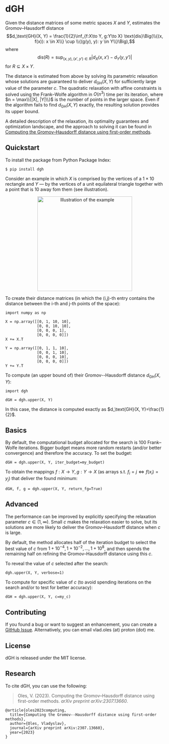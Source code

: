 # dGH

Given the distance matrices of some metric spaces $X$ and $Y$, estimates the Gromov–Hausdorff distance $$d_\text{GH}(X, Y) = \frac{1}{2}\inf_{f:X\to Y, g:Y\to X} \text{dis}\Big(\\{(x, f(x)): x \in X\\} \cup \\{(g(y), y): y \in Y\\}\Big),$$ where $$\text{dis}(R) = \sup_{(x, y), (x', y') \in R} |d_X(x, x') - d_Y(y, y')|$$ for $R \subseteq X \times Y$.

The distance is estimated from above by solving its parametric relaxation whose solutions are guaranteed to deliver $d_\text{GH}(X, Y)$ for sufficiently large value of the parameter $c$. The quadratic relaxation with affine constraints is solved using the Frank–Wolfe algorithm in $O(n^3)$ time per its iteration, where $n = \max\\{|X|, |Y|\\}$ is the number of points in the larger space. Even if the algorithm fails to find $d_\text{GH}(X, Y)$ exactly, the resulting solution provides its upper bound.

A detailed description of the relaxation, its optimality guarantees and optimization landscape, and the approach to solving it can be found in [Computing the Gromov–Hausdorff distance using first-order methods](https://arxiv.org/pdf/2307.13660.pdf).

## Quickstart

To install the package from Python Package Index:

```$ pip install dgh```

Consider an example in which $X$ is comprised by the vertices of a $1 \times 10$ rectangle and $Y$ — by the vertices of a unit equilateral triangle together with a point that is 10 away fom them (see illustration).

<p align="center">
    <img src="https://github.com/vlad-oles/dgh/blob/main/illustration.svg" alt="Illustration of the example" width="300"/>
</p>

To create their distance matrices (in which the (i,j)-th entry contains the distance between the i-th and j-th points of the space):

```
import numpy as np

X = np.array([[0, 1, 10, 10],
              [0, 0, 10, 10],
              [0, 0, 0, 1],
              [0, 0, 0, 0]])
X += X.T

Y = np.array([[0, 1, 1, 10],
              [0, 0, 1, 10],
              [0, 0, 0, 10],
              [0, 0, 0, 0]])
Y += Y.T
```

To compute (an upper bound of) their Gromov--Hausdorff distance $d_\text{GH}(X, Y)$:

```
import dgh

dGH = dgh.upper(X, Y)
```

In this case, the distance is computed exactly as $d_\text{GH}(X, Y)=\frac{1}{2}$. 

## Basics

By default, the computational budget allocated for the search is 100 Frank–Wolfe iterations. Bigger budget means more random restarts (and/or better convergence) and therefore the accuracy. To set the budget:

```dGH = dgh.upper(X, Y, iter_budget=my_budget)```

To obtain the mappings $f:X\to Y, g:Y\to X$ (as arrays s.t. $f_i = j \Leftrightarrow f(x_i) = y_j$) that deliver the found minimum:

```dGH, f, g = dgh.upper(X, Y, return_fg=True)```

## Advanced
The performance can be improved by explicitly specifying the relaxation parameter $c \in (1, \infty)$. Small $c$ makes the relaxation easier to solve, but its solutions are more likely to deliver the Gromov–Hausdorff distance when $c$ is large.

By default, the method allocates half of the iteration budget to select the best value of $c$ from $1+10^{-4}, 1+10^{-2},\ldots,1+10^8$, and then spends the remaining half on refining the Gromov–Hausdorff distance using this $c$.

To reveal the value of $c$ selected after the search:

```dgh.upper(X, Y, verbose=1)```

To compute for specific value of $c$ (to avoid spending iterations on the search and/or to test for better accuracy):

```dGH = dgh.upper(X, Y, c=my_c)```


## Contributing
If you found a bug or want to suggest an enhancement, you can create a [GitHub Issue](https://docs.github.com/en/issues/tracking-your-work-with-issues/creating-an-issue). Alternatively, you can email vlad.oles (at) proton (dot) me.

## License
dGH is released under the MIT license.

## Research
To cite dGH, you can use the following:
<blockquote>
<p>Oles, V. (2023). Computing the Gromov–Hausdorff distance using first-order methods. <i>arXiv preprint arXiv:2307.13660</i>.</p>
</blockquote>
<pre><code>@article{oles2023computing,
  title={Computing the Gromov--Hausdorff distance using first-order methods},
  author={Oles, Vladyslav},
  journal={arXiv preprint arXiv:2307.13660},
  year={2023}
}
</code></pre>
